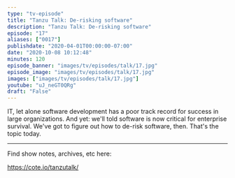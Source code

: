 ```yaml
---
type: "tv-episode"
title: "Tanzu Talk: De-risking software"
description: "Tanzu Talk: De-risking software"
episode: "17"
aliases: ["0017"]
publishdate: "2020-04-01T00:00:00-07:00"
date: "2020-10-08 10:12:48"
minutes: 120
episode_banner: "images/tv/episodes/talk/17.jpg"
episode_image: "images/tv/episodes/talk/17.jpg"
images: ["images/tv/episodes/talk/17.jpg"]
youtube: "uJ_neGT0QRg"
draft: "False"
---
```


IT, let alone software development has a poor track record for success in large organizations. And yet: we'll told software is now critical for enterprise survival. We've got to figure out how to de-risk software, then. That's the topic today.

----

Find show notes, archives, etc here:

https://cote.io/tanzutalk/